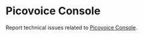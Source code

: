 # Picovoice Console

Report technical issues related to [Picovoice Console](https://console.picovoice.ai/).
